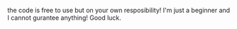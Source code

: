the code is free to use but on your own resposibility! I'm just a beginner and I cannot gurantee anything! Good luck.
